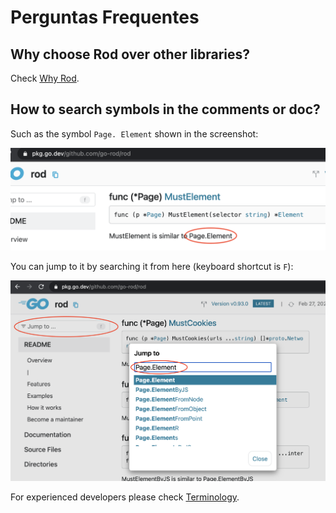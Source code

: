 # Perguntas Frequentes

## Why choose Rod over other libraries?

Check [Why Rod](/why-rod.md).

## How to search symbols in the comments or doc?

Such as the symbol `Page. Element` shown in the screenshot:

![symbol-in-doc](symbol-in-doc.png)

You can jump to it by searching it from here (keyboard shortcut is `F`):

![search-symbol-in-doc](search-symbol-in-doc.png)

For experienced developers please check [Terminology](https://github.com/go-rod/rod/blob/main/.github/CONTRIBUTING.md#terminology).
